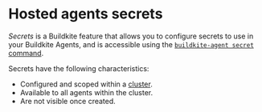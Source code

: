 # Hosted agents secrets

_Secrets_ is a Buildkite feature that allows you to configure secrets to use in your Buildkite Agents, and is accessible using the [`buildkite-agent secret` command](/docs/agent/v3/cli-secret).

Secrets have the following characteristics:

- Configured and scoped within a [cluster](/docs/clusters/overview).
- Available to all agents within the cluster.
- Are not visible once created.

